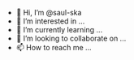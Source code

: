 - 👋 Hi, I’m @saul-ska
- 👀 I’m interested in ...
- 🌱 I’m currently learning ...
- 💞️ I’m looking to collaborate on ...
- 📫 How to reach me ...

<!---
saul-ska/saul-ska is a ✨ special ✨ repository because its `README.md` (this file) appears on your GitHub profile.
You can click the Preview link to take a look at your changes.
--->
